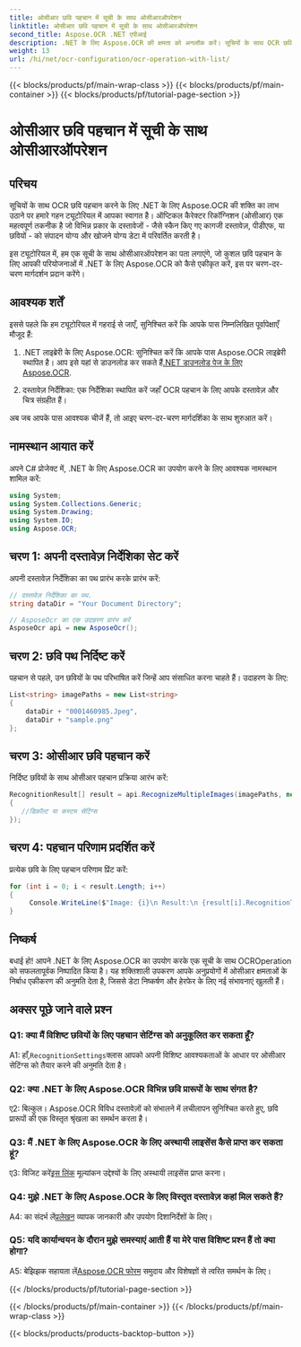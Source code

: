 ```yaml
---
title: ओसीआर छवि पहचान में सूची के साथ ओसीआरऑपरेशन
linktitle: ओसीआर छवि पहचान में सूची के साथ ओसीआरऑपरेशन
second_title: Aspose.OCR .NET एपीआई
description: .NET के लिए Aspose.OCR की क्षमता को अनलॉक करें। सूचियों के साथ OCR छवि पहचान सहजता से निष्पादित करें। अपने अनुप्रयोगों में उत्पादकता और डेटा निष्कर्षण को बढ़ावा दें।
weight: 13
url: /hi/net/ocr-configuration/ocr-operation-with-list/
---
```


{{< blocks/products/pf/main-wrap-class >}}
{{< blocks/products/pf/main-container >}}
{{< blocks/products/pf/tutorial-page-section >}}

# ओसीआर छवि पहचान में सूची के साथ ओसीआरऑपरेशन

## परिचय

सूचियों के साथ OCR छवि पहचान करने के लिए .NET के लिए Aspose.OCR की शक्ति का लाभ उठाने पर हमारे गहन ट्यूटोरियल में आपका स्वागत है। ऑप्टिकल कैरेक्टर रिकॉग्निशन (ओसीआर) एक महत्वपूर्ण तकनीक है जो विभिन्न प्रकार के दस्तावेजों - जैसे स्कैन किए गए कागजी दस्तावेज़, पीडीएफ, या छवियों - को संपादन योग्य और खोजने योग्य डेटा में परिवर्तित करती है।

इस ट्यूटोरियल में, हम एक सूची के साथ ओसीआरऑपरेशन का पता लगाएंगे, जो कुशल छवि पहचान के लिए आपकी परियोजनाओं में .NET के लिए Aspose.OCR को कैसे एकीकृत करें, इस पर चरण-दर-चरण मार्गदर्शन प्रदान करेंगे।

## आवश्यक शर्तें

इससे पहले कि हम ट्यूटोरियल में गहराई से जाएँ, सुनिश्चित करें कि आपके पास निम्नलिखित पूर्वापेक्षाएँ मौजूद हैं:

1.  .NET लाइब्रेरी के लिए Aspose.OCR: सुनिश्चित करें कि आपके पास Aspose.OCR लाइब्रेरी स्थापित है। आप इसे यहां से डाउनलोड कर सकते हैं[.NET डाउनलोड पेज के लिए Aspose.OCR](https://releases.aspose.com/ocr/net/).

2. दस्तावेज़ निर्देशिका: एक निर्देशिका स्थापित करें जहाँ OCR पहचान के लिए आपके दस्तावेज़ और चित्र संग्रहीत हैं।

अब जब आपके पास आवश्यक चीजें हैं, तो आइए चरण-दर-चरण मार्गदर्शिका के साथ शुरुआत करें।

## नामस्थान आयात करें

अपने C# प्रोजेक्ट में, .NET के लिए Aspose.OCR का उपयोग करने के लिए आवश्यक नामस्थान शामिल करें:

```csharp
using System;
using System.Collections.Generic;
using System.Drawing;
using System.IO;
using Aspose.OCR;
```

## चरण 1: अपनी दस्तावेज़ निर्देशिका सेट करें

अपनी दस्तावेज़ निर्देशिका का पथ प्रारंभ करके प्रारंभ करें:
```csharp
// दस्तावेज़ निर्देशिका का पथ.
string dataDir = "Your Document Directory";

// AsposeOcr का एक उदाहरण प्रारंभ करें
AsposeOcr api = new AsposeOcr();
```

## चरण 2: छवि पथ निर्दिष्ट करें

पहचान से पहले, उन छवियों के पथ परिभाषित करें जिन्हें आप संसाधित करना चाहते हैं। उदाहरण के लिए:

```csharp
List<string> imagePaths = new List<string>
{
    dataDir + "0001460985.Jpeg",
    dataDir + "sample.png"
};
```

## चरण 3: ओसीआर छवि पहचान करें

निर्दिष्ट छवियों के साथ ओसीआर पहचान प्रक्रिया आरंभ करें:

```csharp
RecognitionResult[] result = api.RecognizeMultipleImages(imagePaths, new RecognitionSettings
{
   //डिफ़ॉल्ट या कस्टम सेटिंग्स
});
```

## चरण 4: पहचान परिणाम प्रदर्शित करें

प्रत्येक छवि के लिए पहचान परिणाम प्रिंट करें:

```csharp
for (int i = 0; i < result.Length; i++)
{
	 Console.WriteLine($"Image: {i}\n Result:\n {result[i].RecognitionText}");
}
```

## निष्कर्ष

बधाई हो! आपने .NET के लिए Aspose.OCR का उपयोग करके एक सूची के साथ OCROperation को सफलतापूर्वक निष्पादित किया है। यह शक्तिशाली उपकरण आपके अनुप्रयोगों में ओसीआर क्षमताओं के निर्बाध एकीकरण की अनुमति देता है, जिससे डेटा निष्कर्षण और हेरफेर के लिए नई संभावनाएं खुलती हैं।

## अक्सर पूछे जाने वाले प्रश्न

### Q1: क्या मैं विशिष्ट छवियों के लिए पहचान सेटिंग्स को अनुकूलित कर सकता हूँ?

 A1: हाँ,`RecognitionSettings`क्लास आपको अपनी विशिष्ट आवश्यकताओं के आधार पर ओसीआर सेटिंग्स को तैयार करने की अनुमति देता है।

### Q2: क्या .NET के लिए Aspose.OCR विभिन्न छवि प्रारूपों के साथ संगत है?

ए2: बिल्कुल। Aspose.OCR विविध दस्तावेज़ों को संभालने में लचीलापन सुनिश्चित करते हुए, छवि प्रारूपों की एक विस्तृत श्रृंखला का समर्थन करता है।

### Q3: मैं .NET के लिए Aspose.OCR के लिए अस्थायी लाइसेंस कैसे प्राप्त कर सकता हूं?

 ए3: विजिट करें[इस लिंक](https://purchase.aspose.com/temporary-license/) मूल्यांकन उद्देश्यों के लिए अस्थायी लाइसेंस प्राप्त करना।

### Q4: मुझे .NET के लिए Aspose.OCR के लिए विस्तृत दस्तावेज़ कहां मिल सकते हैं?

 A4: का संदर्भ लें[प्रलेखन](https://reference.aspose.com/ocr/net/) व्यापक जानकारी और उपयोग दिशानिर्देशों के लिए।

### Q5: यदि कार्यान्वयन के दौरान मुझे समस्याएं आती हैं या मेरे पास विशिष्ट प्रश्न हैं तो क्या होगा?

 A5: बेझिझक सहायता लें[Aspose.OCR फोरम](https://forum.aspose.com/c/ocr/16) समुदाय और विशेषज्ञों से त्वरित समर्थन के लिए।

{{< /blocks/products/pf/tutorial-page-section >}}

{{< /blocks/products/pf/main-container >}}
{{< /blocks/products/pf/main-wrap-class >}}

{{< blocks/products/products-backtop-button >}}
